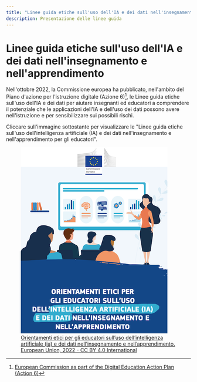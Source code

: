 ```yaml
---
title: "Linee guida etiche sull'uso dell'IA e dei dati nell'insegnamento e nell'apprendimento"
description: Presentazione delle linee guida
---
```


# Linee guida etiche sull'uso dell'IA e dei dati nell'insegnamento e nell'apprendimento

Nell'ottobre 2022, la Commissione europea ha pubblicato, nell'ambito del Piano d'azione per l'istruzione digitale (Azione 6)[^1], le Linee guida etiche sull'uso dell'IA e dei dati per aiutare insegnanti ed educatori a comprendere il potenziale che le applicazioni dell'IA e dell'uso dei dati possono avere nell'istruzione e per sensibilizzare sui possibili rischi.

Cliccare sull'immagine sottostante per visualizzare le "Linee guida etiche sull'uso dell'intelligenza artificiale (IA) e dei dati nell'insegnamento e nell'apprendimento per gli educatori".

<a href="Documents/Orientamenti-etici-per-gli-educatori-sulluso-dellintelligenza-NC0722649ITN.pdf" target="_blank">
<figure>
  <img src="Images/Cover-page-EC-Ethical-guidelines-it.png" alt="A Ready to Use Template for AI Resources Characterisation"/>
  <figcaption> Orientamenti etici per gli educatori sull’uso dell’intelligenza artificiale (ia) e dei dati nell’insegnamento e nell’apprendimento. European Union, 2022 - CC BY 4.0 International </figcaption>
</figure></a>

[^1]: [European Commission as part of the Digital Education Action Plan (Action 6)](https://education.ec.europa.eu/focus-topics/digital-education/action-plan/action-6)
